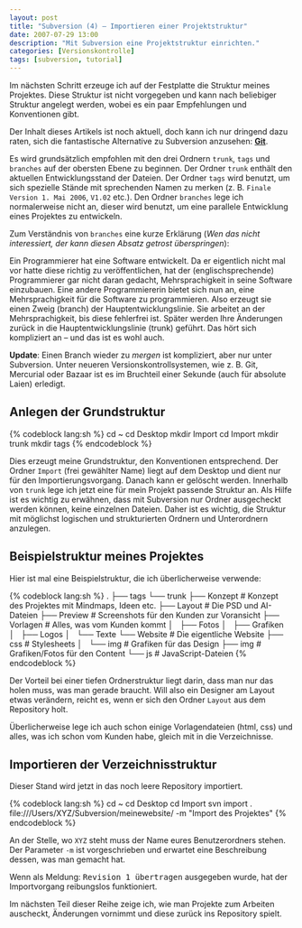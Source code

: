 ```yaml
---
layout: post
title: "Subversion (4) – Importieren einer Projektstruktur"
date: 2007-07-29 13:00
description: "Mit Subversion eine Projektstruktur einrichten."
categories: [Versionskontrolle]
tags: [subversion, tutorial]
---
```


Im nächsten Schritt erzeuge ich auf der Festplatte die Struktur meines Projektes. Diese Struktur ist nicht vorgegeben und kann nach beliebiger Struktur angelegt werden, wobei es ein paar Empfehlungen und Konventionen gibt.

<div class="hinweis">
<p>Der Inhalt dieses Artikels ist noch aktuell, doch kann ich nur dringend dazu raten, sich die fantastische Alternative zu Subversion anzusehen: <a href="/versionskontrolle-mit-git/"><strong>Git</strong></a>.</p>
</div>

Es wird grundsätzlich empfohlen mit den drei Ordnern `trunk`, `tags` und `branches` auf der obersten Ebene zu beginnen. Der Ordner `trunk` enthält den aktuellen Entwicklungsstand der Dateien. Der Ordner `tags` wird benutzt, um sich spezielle Stände mit sprechenden Namen zu merken (z. B. `Finale Version 1. Mai 2006`, `V1.02` etc.). Den Ordner `branches` lege ich normalerweise nicht an, dieser wird benutzt, um eine parallele Entwicklung eines Projektes zu entwickeln.

Zum Verständnis von `branches` eine kurze Erklärung (<em>Wen das nicht interessiert, der kann diesen Absatz getrost überspringen</em>):

Ein Programmierer hat eine Software entwickelt. Da er eigentlich nicht mal vor hatte diese richtig zu veröffentlichen, hat der (englischsprechende) Programmierer gar nicht daran gedacht, Mehrsprachigkeit in seine Software einzubauen. Eine andere Programmiererin bietet sich nun an, eine Mehrsprachigkeit für die Software zu programmieren. Also erzeugt sie einen Zweig (branch) der Hauptentwicklungslinie. Sie arbeitet an der Mehrsprachigkeit, bis diese fehlerfrei ist. Später werden Ihre Änderungen zurück in die Hauptentwicklungslinie (trunk) geführt. Das hört sich kompliziert an – und das ist es wohl auch.

**Update**: Einen Branch wieder zu *mergen* ist kompliziert, aber nur unter Subversion. Unter neueren Versionskontrollsystemen, wie z. B. Git, Mercurial oder Bazaar ist es im Bruchteil einer Sekunde (auch für absolute Laien) erledigt.

## Anlegen der Grundstruktur

{% codeblock lang:sh %}
cd ~
cd Desktop
mkdir Import
cd Import
mkdir trunk
mkdir tags
{% endcodeblock %}

Dies erzeugt meine Grundstruktur, den Konventionen entsprechend. Der Ordner `Import` (frei gewählter Name) liegt auf dem Desktop und dient nur für den Importierungsvorgang. Danach kann er gelöscht werden. Innerhalb von `trunk` lege ich jetzt eine für mein Projekt passende Struktur an. Als Hilfe ist es wichtig zu erwähnen, dass mit Subversion nur Ordner ausgecheckt werden können, keine einzelnen Dateien. Daher ist es wichtig, die Struktur mit möglichst logischen und strukturierten Ordnern und Unterordnern anzulegen.

## Beispielstruktur meines Projektes

Hier ist mal eine Beispielstruktur, die ich überlicherweise verwende:

{% codeblock lang:sh %}
.
├── tags
└── trunk
    ├── Konzept      # Konzept des Projektes mit Mindmaps, Ideen etc.
    ├── Layout       # Die PSD und AI-Dateien
    ├── Preview      # Screenshots für den Kunden zur Voransicht
    ├── Vorlagen     # Alles, was vom Kunden kommt
    │   ├── Fotos
    │   ├── Grafiken
    │   ├── Logos
    │   └── Texte
    └── Website      # Die eigentliche Website
        ├── css      # Stylesheets
        │   └── img  # Grafiken für das Design
        ├── img      # Grafiken/Fotos für den Content
        └── js       # JavaScript-Dateien
{% endcodeblock %}

Der Vorteil bei einer tiefen Ordnerstruktur liegt darin, dass man nur das holen muss, was man gerade braucht. Will also ein Designer am Layout etwas verändern, reicht es, wenn er sich den Ordner `Layout` aus dem Repository holt.

Überlicherweise lege ich auch schon einige Vorlagendateien (html, css) und alles, was ich schon vom Kunden habe, gleich mit in die Verzeichnisse.

## Importieren der Verzeichnisstruktur

Dieser Stand wird jetzt in das noch leere Repository importiert.

{% codeblock lang:sh %}
cd ~
cd Desktop
cd Import
svn import . file:///Users/XYZ/Subversion/meinewebsite/ -m "Import des Projektes"
{% endcodeblock %}

An der Stelle, wo `XYZ` steht muss der Name eures Benutzerordners stehen. Der Parameter `-m` ist vorgeschrieben und erwartet eine Beschreibung dessen, was man gemacht hat.

Wenn als Meldung: <samp>Revision 1 übertragen</samp> ausgegeben wurde, hat der Importvorgang reibungslos funktioniert.

Im nächsten Teil dieser Reihe zeige ich, wie man Projekte zum Arbeiten auscheckt, Änderungen vornimmt und diese zurück ins Repository spielt.
